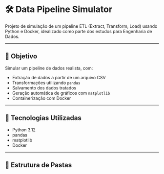 # 🛠️ Data Pipeline Simulator

Projeto de simulação de um pipeline ETL (Extract, Transform, Load) usando Python e Docker, idealizado como parte dos estudos para Engenharia de Dados.

---

## 📌 Objetivo

Simular um pipeline de dados realista, com:

- Extração de dados a partir de um arquivo CSV
- Transformações utilizando `pandas`
- Salvamento dos dados tratados
- Geração automática de gráficos com `matplotlib`
- Containerização com Docker

---

## 🚀 Tecnologias Utilizadas

- Python 3.12
- pandas
- matplotlib
- Docker

---

## 📁 Estrutura de Pastas

